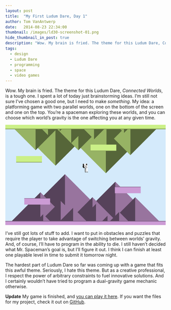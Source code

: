 ```yaml
---
layout: post
title:  "My First Ludum Dare, Day 1"
author: Tom VanAntwerp
date:   2014-08-23 22:34:00
thumbnail: /images/ld30-screenshot-01.png
hide_thumbnail_in_post: true
description: "Wow. My brain is fried. The theme for this Ludum Dare, Connected Worlds, is a tough one. My idea: a platforming game with two parallel worlds, one on the bottom of the screen and one on the top. You’re a spaceman exploring these worlds, and you can choose which world’s gravity is the one affecting you at any given time."
tags:
  - design
  - Ludum Dare
  - programming
  - space
  - video games
---
```


Wow. My brain is fried. The theme for this Ludum Dare, *Connected Worlds*, is a tough one. I spent a lot of today just brainstorming ideas. I’m still not sure I’ve chosen a good one, but I need to make *something*. My idea: a platforming game with two parallel worlds, one on the bottom of the screen and one on the top. You’re a spaceman exploring these worlds, and you can choose which world’s gravity is the one affecting you at any given time.

![Falling Upwards screenshot.](/images/ld30-screenshot-01.png)

I’ve still got lots of stuff to add. I want to put in obstacles and puzzles that require the player to take advantage of switching between worlds’ gravity. And, of course, I’ll have to program in the ability to die. I still haven’t decided what Mr. Spaceman’s goal is, but I’ll figure it out. I think I can finish at least one playable level in time to submit it tomorrow night.

The hardest part of Ludum Dare so far was coming up with a game that fits this awful theme. Seriously, I hate this theme. But as a creative professional, I respect the power of arbitrary constraints to fuel innovative solutions. And I certainly wouldn’t have tried to program a dual-gravity game mechanic otherwise.

**Update** My game is finished, and [you can play it here](http://tvanantwerp.github.io/ludum-dare-30/web/falling-upwards.html). If you want the files for my project, check it out on [GitHub](https://github.com/tvanantwerp/ludum-dare-30).
